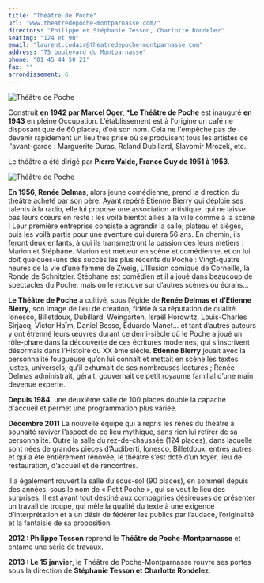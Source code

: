 ```yaml
---
title: "Théâtre de Poche"
url: "www.theatredepoche-montparnasse.com/"
directors: "Philippe et Stéphanie Tesson, Charlotte Rondelez"
seating: "124 et 90"
email: "laurent.codair@theatredepoche-montparnasse.com"
address: "75 boulevard du Montparnasse"
phone: "01 45 44 50 21"
fax: ""
arrondissement: 6
---
```


![Théâtre de Poche](../images/6eme/theatre-de-poche/theatre-de-poche-7.jpg)

Construit **en 1942 par Marcel Oger**, ***Le Théâtre de Poche**  est inauguré **en 1943** en pleine Occupation. L’établissement est à l'origine un café ne disposant que de 60 places, d'où son nom. Cela ne l'empêche pas de devenir rapidement un lieu très prisé où se produisent tous les artistes de l'avant-garde : Marguerite Duras, Roland Dubillard, Slavomir Mrozek, etc.

Le théâtre a été dirigé par **Pierre Valde, France Guy de 1951 à 1953**.

![Théâtre de Poche](../images/6eme/theatre-de-poche/theatre-de-poche-2.jpg)

**En 1956, Renée Delmas**, alors jeune comédienne, prend la direction du théâtre acheté par son père. Ayant repéré Etienne Bierry qui déploie ses talents à la radio, elle lui propose une association artistique, qui ne laisse pas leurs cœurs en reste : les voilà bientôt alliés à la ville comme à la scène !
Leur première entreprise consiste à agrandir la salle, plateau et sièges, puis les voilà partis pour une aventure qui durera 56 ans. En chemin, ils feront deux enfants, à qui ils transmettront la passion des leurs métiers : Marion et Stéphane.
Marion est metteur en scène et comédienne, et on lui doit quelques-uns des succès les plus récents du Poche : Vingt-quatre heures de la vie d’une femme de Zweig, L’Illusion comique de Corneille, la Ronde de Schnitzler. Stéphane est comédien et il a joué dans beaucoup de spectacles du Poche, mais on le retrouve sur d’autres scènes ou écrans…

**Le Théâtre de Poche** a cultivé, sous l’égide de **Renée Delmas et d’Etienne Bierry**, son image de lieu de création, fidèle à sa réputation de qualité. Ionesco, Billetdoux, Dubillard, Weingarten, Israël Horowitz, Louis-Charles Sirjacq, Victor Haïm, Daniel Besse, Eduardo Manet… et tant d’autres auteurs y ont étrenné leurs œuvres durant ce demi-siècle où le Poche a joué un rôle-phare dans la découverte de ces écritures modernes, qui s’inscrivent désormais dans l’Histoire du XX ème siècle.
**Etienne Bierry** jouait avec la personnalité fougueuse qu’on lui connaît et mettait en scène les textes justes, universels, qu’il exhumait de ses nombreuses lectures ; Renée Delmas administrait, gérait, gouvernait ce petit royaume familial d’une main devenue experte.

**Depuis 1984**, une deuxième salle de 100 places double la capacité d'accueil et permet une programmation plus variée.

**Décembre 2011** La nouvelle équipe qui a repris les rênes du théâtre a souhaité raviver l’aspect de ce lieu mythique, sans rien lui retirer de sa personnalité. Outre la salle du rez-de-chaussée (124 places), dans laquelle sont nées de grandes pièces d’Audiberti, Ionesco, Billetdoux, entres autres et qui a été entièrement rénovée, le théâtre s’est doté d’un foyer, lieu de restauration, d’accueil et de rencontres.

Il a également rouvert la salle du sous-sol (90 places), en sommeil depuis des années, sous le nom de « Petit Poche », qui se veut le lieu des surprises. Il est avant tout destiné aux compagnies désireuses de présenter un travail de troupe, qui mêle la qualité du texte à une exigence d’interprétation et à un désir de fédérer les publics par l’audace, l’originalité et la fantaisie de sa proposition.

**2012 : Philippe Tesson** reprend le **Théâtre de Poche-Montparnasse** et entame une série de travaux.

**2013 : Le 15 janvier**, le Théâtre de Poche-Montparnasse rouvre ses portes sous la direction de **Stéphanie Tesson et Charlotte Rondelez**.

